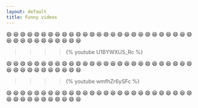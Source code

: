 ```yaml
---
layout: default
title: Funny videos
---
```



:smile: :laughing: :smile: :laughing: :smile: :laughing: :smile: :laughing: :smile: :laughing: :smile: :laughing: :smile: :laughing: :smile: :laughing: :smile: :laughing: :smile: :laughing: :smile: :laughing: :smile: :laughing: :smile: :laughing: :smile: :laughing: :smile: :laughing: :smile: :laughing: :smile: :laughing: :smile: :laughing: :smile: :laughing:


> > > > {% youtube U1BYWXUS_Rc %}



:smile: :laughing: :smile: :laughing: :smile: :laughing: :smile: :laughing: :smile: :laughing: :smile: :laughing: :smile: :laughing: :smile: :laughing: :smile: :laughing: :smile: :laughing: :smile: :laughing: :smile: :laughing: :smile: :laughing: :smile: :laughing: :smile: :laughing: :smile: :laughing: :smile: :laughing: :smile: :laughing: :smile: :laughing:

> > > > {% youtube wmfhZr6ySFc %}



:smile: :laughing: :smile: :laughing: :smile: :laughing: :smile: :laughing: :smile: :laughing: :smile: :laughing: :smile: :laughing: :smile: :laughing: :smile: :laughing: :smile: :laughing: :smile: :laughing: :smile: :laughing: :smile: :laughing: :smile: :laughing: :smile: :laughing: :smile: :laughing: :smile: :laughing: :smile: :laughing: :smile: :laughing:
